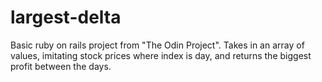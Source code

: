 # largest-delta

Basic ruby on rails project from "The Odin Project". Takes in an array of values, imitating stock prices where index is day, and returns the biggest profit between the days.
